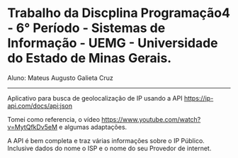 # Trabalho da Discplina Programação4 - 6° Período - Sistemas de Informação - UEMG - Universidade do Estado de Minas Gerais.

Aluno: Mateus Augusto Galieta Cruz

--------------------------------------------------------

Aplicativo para busca de geolocalização de IP usando a API https://ip-api.com/docs/api:json

Tomei como referencia, o vídeo https://www.youtube.com/watch?v=MytQfkDv5eM e algumas adaptações.

A API é bem completa e traz várias informações sobre o IP Público. Inclusive dados do nome o ISP e o nome do seu Provedor de internet.
